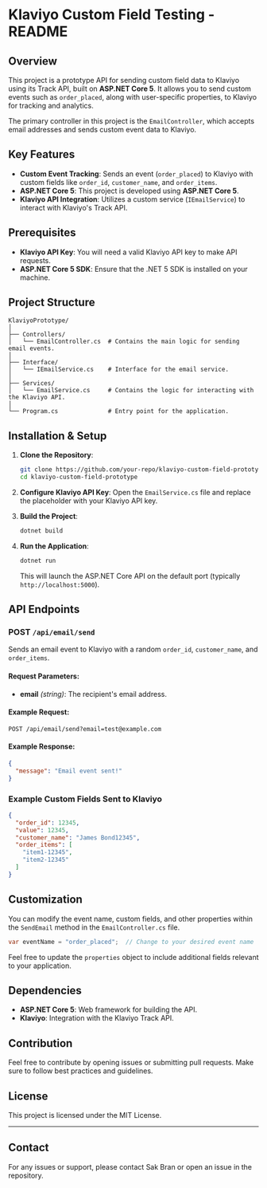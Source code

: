 
# Klaviyo Custom Field Testing - README

## Overview
This project is a prototype API for sending custom field data to Klaviyo using its Track API, built on **ASP.NET Core 5**. It allows you to send custom events such as `order_placed`, along with user-specific properties, to Klaviyo for tracking and analytics.

The primary controller in this project is the `EmailController`, which accepts email addresses and sends custom event data to Klaviyo.

## Key Features
- **Custom Event Tracking**: Sends an event (`order_placed`) to Klaviyo with custom fields like `order_id`, `customer_name`, and `order_items`.
- **ASP.NET Core 5**: This project is developed using **ASP.NET Core 5**.
- **Klaviyo API Integration**: Utilizes a custom service (`IEmailService`) to interact with Klaviyo's Track API.
  
## Prerequisites
- **Klaviyo API Key**: You will need a valid Klaviyo API key to make API requests.
- **ASP.NET Core 5 SDK**: Ensure that the .NET 5 SDK is installed on your machine.
  
## Project Structure

```
KlaviyoPrototype/
│
├── Controllers/
│   └── EmailController.cs  # Contains the main logic for sending email events.
│
├── Interface/
│   └── IEmailService.cs    # Interface for the email service.
│
├── Services/
│   └── EmailService.cs     # Contains the logic for interacting with the Klaviyo API.
│
└── Program.cs              # Entry point for the application.
```

## Installation & Setup

1. **Clone the Repository**:
   ```bash
   git clone https://github.com/your-repo/klaviyo-custom-field-prototype.git
   cd klaviyo-custom-field-prototype
   ```

2. **Configure Klaviyo API Key**:
   Open the `EmailService.cs` file and replace the placeholder with your Klaviyo API key.

3. **Build the Project**:
   ```bash
   dotnet build
   ```

4. **Run the Application**:
   ```bash
   dotnet run
   ```

   This will launch the ASP.NET Core API on the default port (typically `http://localhost:5000`).

## API Endpoints

### POST `/api/email/send`
Sends an email event to Klaviyo with a random `order_id`, `customer_name`, and `order_items`.

#### Request Parameters:
- **email** *(string)*: The recipient's email address.

#### Example Request:
```http
POST /api/email/send?email=test@example.com
```

#### Example Response:
```json
{
  "message": "Email event sent!"
}
```

### Example Custom Fields Sent to Klaviyo
```json
{
  "order_id": 12345,
  "value": 12345,
  "customer_name": "James Bond12345",
  "order_items": [
    "item1-12345",
    "item2-12345"
  ]
}
```

## Customization
You can modify the event name, custom fields, and other properties within the `SendEmail` method in the `EmailController.cs` file.

```csharp
var eventName = "order_placed";  // Change to your desired event name
```

Feel free to update the `properties` object to include additional fields relevant to your application.

## Dependencies
- **ASP.NET Core 5**: Web framework for building the API.
- **Klaviyo**: Integration with the Klaviyo Track API.

## Contribution
Feel free to contribute by opening issues or submitting pull requests. Make sure to follow best practices and guidelines.

## License
This project is licensed under the MIT License.

---

## Contact
For any issues or support, please contact Sak Bran or open an issue in the repository.
